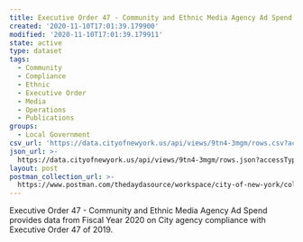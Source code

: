 ```yaml
---
title: Executive Order 47 - Community and Ethnic Media Agency Ad Spend
created: '2020-11-10T17:01:39.179900'
modified: '2020-11-10T17:01:39.179911'
state: active
type: dataset
tags:
  - Community
  - Compliance
  - Ethnic
  - Executive Order
  - Media
  - Operations
  - Publications
groups:
  - Local Government
csv_url: 'https://data.cityofnewyork.us/api/views/9tn4-3mgm/rows.csv?accessType=DOWNLOAD'
json_url: >-
  https://data.cityofnewyork.us/api/views/9tn4-3mgm/rows.json?accessType=DOWNLOAD
layout: post
postman_collection_url: >-
  https://www.postman.com/thedaydasource/workspace/city-of-new-york/collection/15909983-e32d25b0-837a-41e0-b021-97f9b76ab0f4
---
```

Executive Order 47 - Community and Ethnic Media Agency Ad Spend provides data from Fiscal Year 2020 on City agency compliance with Executive Order 47 of 2019.
